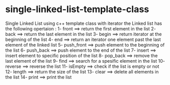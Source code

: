 # single-linked-list-template-class
Single Linked List using c++ template class with iterator
the Linked list has the following opertaion :
1- front ==> return the first element in the list
2- back ==> return the last element in the list
3- begin ==> return iterator at the beginning of the list
4- end ==> return an iterator one element past the last element of the linked list
5- push_front ==> push element to the beginning of the list
6- push_back ==> push element to the end of the list
7- insert ==> insert element to specific position of the list
8- pop_back ==> remove the last element of the list
9- find ==> search for a spesific element in the list
10- reverse ==> reverse the list
11- isEmpty ==> check if the list is empty or not
12- length ==> return the size of the list
13- clear ==> delete all elements in the list
14- print ==> print the list
